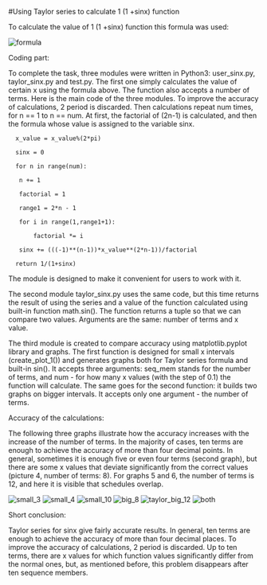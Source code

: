 #Using Taylor series to calculate 1 (1 +sinx)  function


To calculate the value of 1 (1 +sinx)  function this formula was used:

![formula](https://user-images.githubusercontent.com/91615687/155279960-b0f9c7f2-0ac2-41e7-bd47-10a3ec460f0e.png)

Coding part:

To complete the task, three modules were written in Python3: user_sinx.py, taylor_sinx.py and test.py.
The first one simply calculates the value of certain x using the formula above. The function also accepts a number of terms. 
Here is the main code of the three modules. To improve the accuracy of calculations, 2 period is discarded. Then calculations repeat num times, for n == 1 to n == num. At first, the factorial of (2n-1) is calculated, and then the formula whose value is assigned to the variable sinx.

      x_value = x_value%(2*pi)

      sinx = 0
    
      for n in range(num):
   
       n += 1
       
       factorial = 1
       
       range1 = 2*n - 1
       
       for i in range(1,range1+1):
       
           factorial *= i
           
       sinx += (((-1)**(n-1))*x_value**(2*n-1))/factorial
       
      return 1/(1+sinx)

The module is designed to make it convenient for users to work with it.

The second module taylor_sinx.py uses the same code, but this time returns the result of using the series and a value of the function calculated using built-in function math.sin(). The function returns a tuple so that we can compare two values.
Arguments are the same: number of terms and x value.

The third module is created to compare accuracy using matplotlib.pyplot library and graphs. The first function is designed for small x intervals (create_plot_1()) and generates graphs both for Taylor series formula and built-in sin(). It accepts three arguments: seq_mem stands for the number of terms, and num - for how many x values (with the step of 0.1) the function will calculate. The same goes for the second function: it builds two graphs on bigger intervals. It accepts only one argument - the number of terms.

Accuracy of the calculations:

The following three graphs illustrate how the accuracy increases with the increase of the number of terms. In the majority of cases, ten terms are enough to achieve the accuracy of more than four decimal points. In general, sometimes it is enough five or even four terms (second graph), but there are some x values that deviate significantly from the correct values (picture 4, number of terms: 8). For graphs 5 and 6, the number of terms is 12, and here it is visible that schedules overlap.

![small_3](https://user-images.githubusercontent.com/91615687/155280014-a186ed2c-3b0b-4e72-8c22-6985e9051cb1.png)
![small_4](https://user-images.githubusercontent.com/91615687/155280031-772e4dbb-1fbc-4043-bcea-0be8a305fb99.png)
![small_10](https://user-images.githubusercontent.com/91615687/155280049-d0538c8d-6887-4dab-be38-b439fed8d3ae.png)
![big_8](https://user-images.githubusercontent.com/91615687/155280073-e7b199e5-2dda-4058-ad85-92e82a54a4d7.png)
![taylor_big_12](https://user-images.githubusercontent.com/91615687/155280095-d754790e-8230-4cd7-8cec-e382aab90bf0.png)
![both](https://user-images.githubusercontent.com/91615687/155280115-219030ef-f932-4c5a-b386-f336ceeb811c.png)

Short conclusion:

Taylor series for sinx give fairly accurate results. In general, ten terms are enough to achieve the accuracy of more than four decimal places. To improve the accuracy of calculations, 2 period is discarded. Up to ten terms, there are x values for which function values significantly differ from the normal ones, but, as mentioned before, this problem disappears after ten sequence members.




